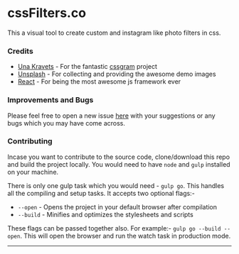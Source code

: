 # cssFilters.co

This a visual tool to create custom and instagram like photo filters in css.

### Credits

* [Una Kravets](https://twitter.com/Una) - For the fantastic [cssgram](https://github.com/una/CSSgram) project
* [Unsplash](https://unsplash.com/) - For collecting and providing the awesome demo images
* [React](https://facebook.github.io/react/) - For being the most awesome js framework ever

### Improvements and Bugs

Please feel free to open a new issue [here](https://github.com/crazydev71/cssFilters/issues) with your suggestions or any bugs which you may have come across.

### Contributing

Incase you want to contribute to the source code, clone/download this repo and build the project locally. You would need to have `node` and `gulp` installed on your machine.

There is only one gulp task which you would need - `gulp go`. This handles all the compiling and setup tasks. It accepts two optional flags:-
* `--open` - Opens the project in your default browser after compilation
* `--build` - Minifies and optimizes the stylesheets and scripts

These flags can be passed together also. For example:- `gulp go --build --open`. This will open the browser and run the watch task in production mode.


---